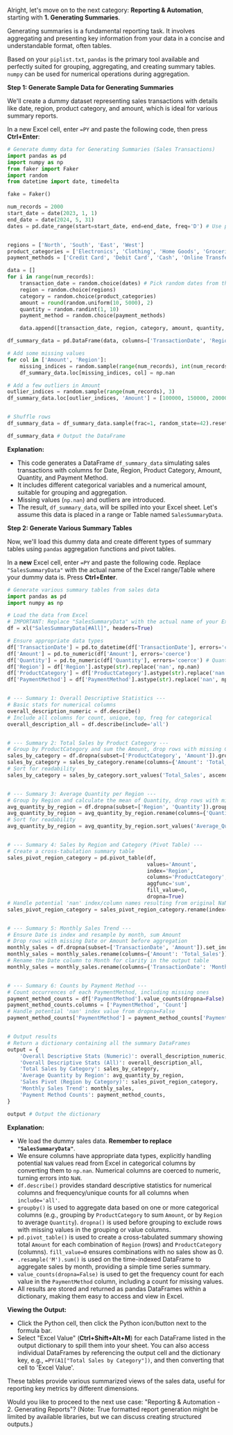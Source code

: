Alright, let's move on to the next category: **Reporting & Automation**, starting with **1. Generating Summaries**.

Generating summaries is a fundamental reporting task. It involves aggregating and presenting key information from your data in a concise and understandable format, often tables.

Based on your `piplist.txt`, `pandas` is the primary tool available and perfectly suited for grouping, aggregating, and creating summary tables. `numpy` can be used for numerical operations during aggregation.

**Step 1: Generate Sample Data for Generating Summaries**

We'll create a dummy dataset representing sales transactions with details like date, region, product category, and amount, which is ideal for various summary reports.

In a new Excel cell, enter `=PY` and paste the following code, then press **Ctrl+Enter**:

```python
# Generate dummy data for Generating Summaries (Sales Transactions)
import pandas as pd
import numpy as np
from faker import Faker
import random
from datetime import date, timedelta

fake = Faker()

num_records = 2000
start_date = date(2023, 1, 1)
end_date = date(2024, 5, 31)
dates = pd.date_range(start=start_date, end=end_date, freq='D') # Use periods to ensure correct number


regions = ['North', 'South', 'East', 'West']
product_categories = ['Electronics', 'Clothing', 'Home Goods', 'Groceries', 'Books']
payment_methods = ['Credit Card', 'Debit Card', 'Cash', 'Online Transfer']

data = []
for i in range(num_records):
    transaction_date = random.choice(dates) # Pick random dates from the range
    region = random.choice(regions)
    category = random.choice(product_categories)
    amount = round(random.uniform(10, 5000), 2)
    quantity = random.randint(1, 10)
    payment_method = random.choice(payment_methods)

    data.append([transaction_date, region, category, amount, quantity, payment_method])

df_summary_data = pd.DataFrame(data, columns=['TransactionDate', 'Region', 'ProductCategory', 'Amount', 'Quantity', 'PaymentMethod'])

# Add some missing values
for col in ['Amount', 'Region']:
    missing_indices = random.sample(range(num_records), int(num_records * random.uniform(0.02, 0.05))) # 2-5% missing
    df_summary_data.loc[missing_indices, col] = np.nan

# Add a few outliers in Amount
outlier_indices = random.sample(range(num_records), 3)
df_summary_data.loc[outlier_indices, 'Amount'] = [100000, 150000, 200000]


# Shuffle rows
df_summary_data = df_summary_data.sample(frac=1, random_state=42).reset_index(drop=True)

df_summary_data # Output the DataFrame
```

**Explanation:**

*   This code generates a DataFrame `df_summary_data` simulating sales transactions with columns for Date, Region, Product Category, Amount, Quantity, and Payment Method.
*   It includes different categorical variables and a numerical amount, suitable for grouping and aggregation.
*   Missing values (`np.nan`) and outliers are introduced.
*   The result, `df_summary_data`, will be spilled into your Excel sheet. Let's assume this data is placed in a range or Table named `SalesSummaryData`.

**Step 2: Generate Various Summary Tables**

Now, we'll load this dummy data and create different types of summary tables using `pandas` aggregation functions and pivot tables.

In a **new** Excel cell, enter `=PY` and paste the following code. Replace `"SalesSummaryData"` with the actual name of the Excel range/Table where your dummy data is. Press **Ctrl+Enter**.

```python
# Generate various summary tables from sales data
import pandas as pd
import numpy as np

# Load the data from Excel
# IMPORTANT: Replace "SalesSummaryData" with the actual name of your Excel range or Table
df = xl("SalesSummaryData[#All]", headers=True)

# Ensure appropriate data types
df['TransactionDate'] = pd.to_datetime(df['TransactionDate'], errors='coerce')
df['Amount'] = pd.to_numeric(df['Amount'], errors='coerce')
df['Quantity'] = pd.to_numeric(df['Quantity'], errors='coerce') # Quantity might be integer or float
df['Region'] = df['Region'].astype(str).replace('nan', np.nan)
df['ProductCategory'] = df['ProductCategory'].astype(str).replace('nan', np.nan)
df['PaymentMethod'] = df['PaymentMethod'].astype(str).replace('nan', np.nan)


# --- Summary 1: Overall Descriptive Statistics ---
# Basic stats for numerical columns
overall_description_numeric = df.describe()
# Include all columns for count, unique, top, freq for categorical
overall_description_all = df.describe(include='all')


# --- Summary 2: Total Sales by Product Category ---
# Group by ProductCategory and sum the Amount, drop rows with missing Category/Amount before grouping
sales_by_category = df.dropna(subset=['ProductCategory', 'Amount']).groupby('ProductCategory')['Amount'].sum().reset_index()
sales_by_category = sales_by_category.rename(columns={'Amount': 'Total_Sales'})
# Sort for readability
sales_by_category = sales_by_category.sort_values('Total_Sales', ascending=False)


# --- Summary 3: Average Quantity per Region ---
# Group by Region and calculate the mean of Quantity, drop rows with missing Region/Quantity
avg_quantity_by_region = df.dropna(subset=['Region', 'Quantity']).groupby('Region')['Quantity'].mean().reset_index()
avg_quantity_by_region = avg_quantity_by_region.rename(columns={'Quantity': 'Average_Quantity'})
# Sort for readability
avg_quantity_by_region = avg_quantity_by_region.sort_values('Average_Quantity', ascending=False)


# --- Summary 4: Sales by Region and Category (Pivot Table) ---
# Create a cross-tabulation summary table
sales_pivot_region_category = pd.pivot_table(df,
                                             values='Amount',            # Values to aggregate
                                             index='Region',             # Rows of the pivot table
                                             columns='ProductCategory',  # Columns of the pivot table
                                             aggfunc='sum',              # How to aggregate (sum sales)
                                             fill_value=0,               # Fill missing combinations with 0
                                             dropna=True)                # Do not include columns/rows that are all NaN (if any result from original NaNs)
# Handle potential 'nan' index/column names resulting from original NaNs
sales_pivot_region_category = sales_pivot_region_category.rename(index={np.nan: 'Missing Region'}, columns={np.nan: 'Missing Category'})


# --- Summary 5: Monthly Sales Trend ---
# Ensure Date is index and resample by month, sum Amount
# Drop rows with missing Date or Amount before aggregation
monthly_sales = df.dropna(subset=['TransactionDate', 'Amount']).set_index('TransactionDate').resample('M')['Amount'].sum().reset_index()
monthly_sales = monthly_sales.rename(columns={'Amount': 'Total_Sales'})
# Rename the Date column to Month for clarity in the output table
monthly_sales = monthly_sales.rename(columns={'TransactionDate': 'Month'})


# --- Summary 6: Counts by Payment Method ---
# Count occurrences of each PaymentMethod, including missing ones
payment_method_counts = df['PaymentMethod'].value_counts(dropna=False).reset_index()
payment_method_counts.columns = ['PaymentMethod', 'Count']
# Handle potential 'nan' index value from dropna=False
payment_method_counts['PaymentMethod'] = payment_method_counts['PaymentMethod'].replace({np.nan: 'Missing Payment Method'})


# Output results
# Return a dictionary containing all the summary DataFrames
output = {
    'Overall Descriptive Stats (Numeric)': overall_description_numeric,
    'Overall Descriptive Stats (All)': overall_description_all,
    'Total Sales by Category': sales_by_category,
    'Average Quantity by Region': avg_quantity_by_region,
    'Sales Pivot (Region by Category)': sales_pivot_region_category,
    'Monthly Sales Trend': monthly_sales,
    'Payment Method Counts': payment_method_counts,
}

output # Output the dictionary
```

**Explanation:**

*   We load the dummy sales data. **Remember to replace `"SalesSummaryData"`**.
*   We ensure columns have appropriate data types, explicitly handling potential `NaN` values read from Excel in categorical columns by converting them to `np.nan`. Numerical columns are coerced to numeric, turning errors into `NaN`.
*   `df.describe()` provides standard descriptive statistics for numerical columns and frequency/unique counts for all columns when `include='all'`.
*   `groupby()` is used to aggregate data based on one or more categorical columns (e.g., grouping by `ProductCategory` to sum `Amount`, or by `Region` to average `Quantity`). `dropna()` is used before grouping to exclude rows with missing values in the grouping or value columns.
*   `pd.pivot_table()` is used to create a cross-tabulated summary showing total `Amount` for each combination of `Region` (rows) and `ProductCategory` (columns). `fill_value=0` ensures combinations with no sales show as 0.
*   `.resample('M').sum()` is used on the time-indexed DataFrame to aggregate sales by month, providing a simple time series summary.
*   `value_counts(dropna=False)` is used to get the frequency count for each value in the `PaymentMethod` column, including a count for missing values.
*   All results are stored and returned as pandas DataFrames within a dictionary, making them easy to access and view in Excel.

**Viewing the Output:**

*   Click the Python cell, then click the Python icon/button next to the formula bar.
*   Select "Excel Value" (**Ctrl+Shift+Alt+M**) for each DataFrame listed in the output dictionary to spill them into your sheet. You can also access individual DataFrames by referencing the output cell and the dictionary key, e.g., `=PY(A1["Total Sales by Category"])`, and then converting that cell to 'Excel Value'.

These tables provide various summarized views of the sales data, useful for reporting key metrics by different dimensions.

Would you like to proceed to the next use case: "Reporting & Automation - 2. Generating Reports"? (Note: True formatted report generation might be limited by available libraries, but we can discuss creating structured outputs.)